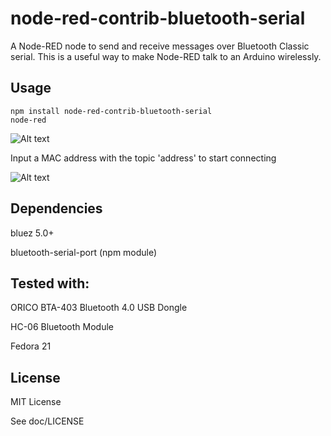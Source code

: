 # node-red-contrib-bluetooth-serial
A Node-RED node to send and receive messages over Bluetooth Classic serial. This is a useful way to make Node-RED talk to an Arduino wirelessly.

## Usage

```
npm install node-red-contrib-bluetooth-serial
node-red
```

![Alt text](https://github.com/banada/node-red-contrib-bluetooth-serial/blob/master/doc/screenshot1.png)

Input a MAC address with the topic 'address' to start connecting

![Alt text](https://github.com/banada/node-red-contrib-bluetooth-serial/blob/master/doc/screenshot2.png)

## Dependencies

bluez 5.0+

bluetooth-serial-port (npm module)

## Tested with:

ORICO BTA-403 Bluetooth 4.0 USB Dongle

HC-06 Bluetooth Module

Fedora 21

## License

MIT License

See doc/LICENSE
